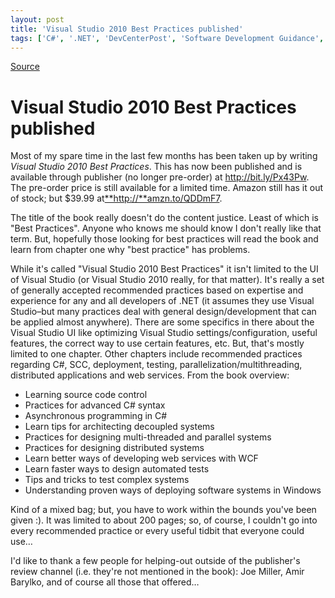 ```yaml
---
layout: post
title: 'Visual Studio 2010 Best Practices published'
tags: ['C#', '.NET', 'DevCenterPost', 'Software Development Guidance', 'Software Development Principles', 'Visual Studio 2010', 'Visual Studio 2010 Best Practices', 'Visual studio 2010 Best Practices', 'msmvps']
---
```

[Source](http://blogs.msmvps.com/peterritchie/2012/08/25/visual-studio-2010-best-practices-published/ "Permalink to Visual Studio 2010 Best Practices published")

# Visual Studio 2010 Best Practices published

Most of my spare time in the last few months has been taken up by writing _Visual Studio 2010 Best Practices_. This has now been published and is available through publisher (no longer pre-order) at <http://bit.ly/Px43Pw>. The pre-order price is still available for a limited time. Amazon still has it out of stock; but $39.99 at[**http://**amzn.to/QDDmF7][1].

The title of the book really doesn't do the content justice. Least of which is "Best Practices". Anyone who knows me should know I don't really like that term. But, hopefully those looking for best practices will read the book and learn from chapter one why "best practice" has problems.

While it's called "Visual Studio 2010 Best Practices" it isn't limited to the UI of Visual Studio (or Visual Studio 2010 really, for that matter). It's really a set of generally accepted recommended practices based on expertise and experience for any and all developers of .NET (it assumes they use Visual Studio–but many practices deal with general design/development that can be applied almost anywhere). There are some specifics in there about the Visual Studio UI like optimizing Visual Studio settings/configuration, useful features, the correct way to use certain features, etc. But, that's mostly limited to one chapter. Other chapters include recommended practices regarding C#, SCC, deployment, testing, parallelization/multithreading, distributed applications and web services. From the book overview:

* Learning source code control 
* Practices for advanced C# syntax 
* Asynchronous programming in C# 
* Learn tips for architecting decoupled systems 
* Practices for designing multi-threaded and parallel systems 
* Practices for designing distributed systems 
* Learn better ways of developing web services with WCF 
* Learn faster ways to design automated tests 
* Tips and tricks to test complex systems 
* Understanding proven ways of deploying software systems in Windows

Kind of a mixed bag; but, you have to work within the bounds you've been given :). It was limited to about 200 pages; so, of course, I couldn't go into every recommended practice or every useful tidbit that everyone could use…

I'd like to thank a few people for helping-out outside of the publisher's review channel (i.e. they're not mentioned in the book): Joe Miller, Amir Barylko, and of course all those that offered…

[1]: http://amzn.to/QDDmF7



